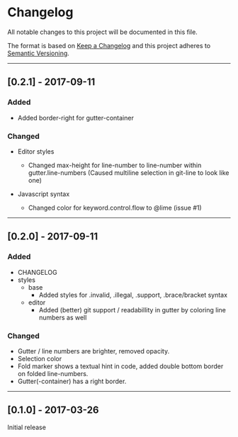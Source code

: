 # Changelog
All notable changes to this project will be documented in this file.

The format is based on [Keep a Changelog](http://keepachangelog.com/en/1.0.0/)
and this project adheres to [Semantic Versioning](http://semver.org/spec/v2.0.0.html).

---

## [0.2.1] - 2017-09-11

### Added

- Added border-right for gutter-container

### Changed

- Editor styles
  - Changed max-height for line-number to line-number within gutter.line-numbers (Caused multiline selection in git-line to look like one)

- Javascript syntax
  - Changed color for keyword.control.flow to @lime (issue #1)

---

## [0.2.0] - 2017-09-11

### Added

- CHANGELOG
- styles
  - base
    - Added styles for .invalid, .illegal, .support, .brace/bracket syntax
  - editor
    - Added (better) git support / readabillity in gutter by coloring line numbers as well

### Changed

- Gutter / line numbers are brighter, removed opacity.
- Selection color
- Fold marker shows a textual hint in code, added double bottom border on folded line-numbers.
- Gutter(-container) has a right border.

---

## [0.1.0] - 2017-03-26

Initial release
